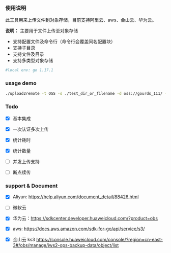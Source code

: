 


### 使用说明

此工具用来上传文件到对象存储，目前支持阿里云、aws、金山云、华为云。

**说明：** 主要用于文件上传至对象存储
- 支持配置文件及命令行（命令行会覆盖同名配置块）
- 支持子目录
- 支持文件及目录
- 支持多类型对象存储

```bash
#local env: go 1.17.1
```

### usage demo 

```bash
./upload2remote -t OSS -s ./test_dir_or_filename -d oss://gourds_111/ --AccessKeyID xxx --AccessKeySecret xxx --Region xxx --Endpoint ks3-cn-beijing.ksyun.co
```

### Todo

- [x] 基本集成
- [x] 一次认证多次上传
- [x] 统计耗时
- [x] 统计数量
- [ ] 并发上传支持
- [ ] 断点续传


### support & Document

- [x] Aliyun: https://help.aliyun.com/document_detail/88426.html
- [ ] 微软云
- [x] 华为云：https://sdkcenter.developer.huaweicloud.com/?product=obs
- [x] aws: https://docs.aws.amazon.com/sdk-for-go/api/service/s3/
- [x] 金山云 ks3 https://console.huaweicloud.com/console/?region=cn-east-3#/obs/manage/jws2-ops-backup-data/object/list




```
